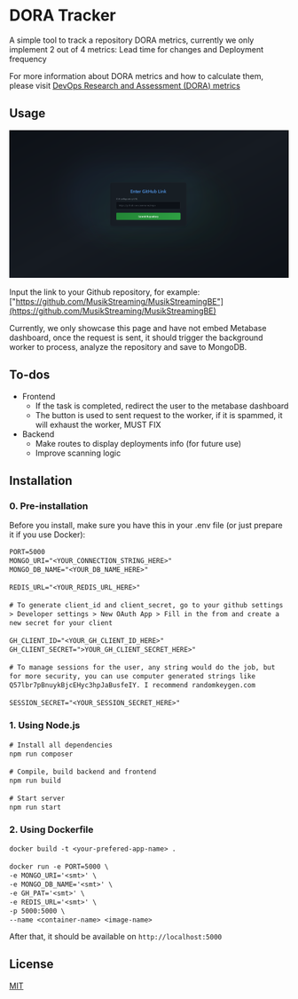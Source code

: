 # DORA Tracker
A simple tool to track a repository DORA metrics, currently we only implement 2 out of 4 metrics: Lead time for changes and Deployment frequency

For more information about DORA metrics and how to calculate them, please visit [DevOps Research and Assessment (DORA) metrics](https://docs.gitlab.com/ee/user/analytics/dora_metrics.html)

## Usage
![""](./assets/home.png)

Input the link to your Github repository, for example: ["https://github.com/MusikStreaming/MusikStreamingBE"](https://github.com/MusikStreaming/MusikStreamingBE)

Currently, we only showcase this page and have not embed Metabase dashboard, once the request is sent, it should trigger the background worker to process, analyze the repository and save to MongoDB.

## To-dos
- Frontend
    - If the task is completed, redirect the user to the metabase dashboard
    - The button is used to  sent request to the worker, if it is spammed, it will exhaust the worker, MUST FIX
- Backend
    - Make routes to display deployments info (for future use)
    - Improve scanning logic

## Installation

### 0. Pre-installation
Before you install, make sure you have this in your .env file (or just prepare it if you use Docker):

```
PORT=5000
MONGO_URI="<YOUR_CONNECTION_STRING_HERE>"
MONGO_DB_NAME="<YOUR_DB_NAME_HERE>"

REDIS_URL="<YOUR_REDIS_URL_HERE>"

# To generate client_id and client_secret, go to your github settings > Developer settings > New OAuth App > Fill in the from and create a new secret for your client

GH_CLIENT_ID="<YOUR_GH_CLIENT_ID_HERE>"
GH_CLIENT_SECRET=">YOUR_GH_CLIENT_SECRET_HERE>"

# To manage sessions for the user, any string would do the job, but for more security, you can use computer generated strings like Q57lbr7pBnuykBjcEHyc3hpJaBusfeIY. I recommend randomkeygen.com

SESSION_SECRET="<YOUR_SESSION_SECRET_HERE>"
```

### 1. Using Node.js

```
# Install all dependencies
npm run composer

# Compile, build backend and frontend
npm run build

# Start server
npm run start
```

### 2. Using Dockerfile

```
docker build -t <your-prefered-app-name> .

docker run -e PORT=5000 \
-e MONGO_URI='<smt>' \
-e MONGO_DB_NAME='<smt>' \
-e GH_PAT='<smt>' \
-e REDIS_URL='<smt>' \
-p 5000:5000 \
--name <container-name> <image-name>
```

After that, it should be available on `http://localhost:5000`

## License
[MIT](./LICENSE)
